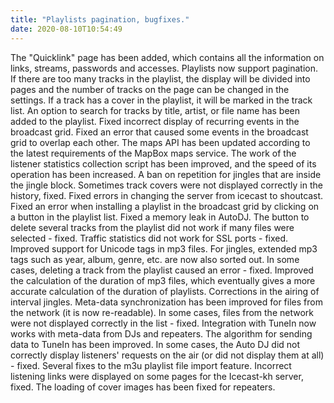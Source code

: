 ```yaml
---
title: "Playlists pagination, bugfixes."
date: 2020-08-10T10:54:49
---
```


The "Quicklink" page has been added, which contains all the information on links, streams, passwords and accesses. Playlists now support pagination. If there are too many tracks in the playlist, the display will be divided into pages and the number of tracks on the page can be changed in the settings. If a track has a cover in the playlist, it will be marked in the track list. An option to search for tracks by title, artist, or file name has been added to the playlist. Fixed incorrect display of recurring events in the broadcast grid. Fixed an error that caused some events in the broadcast grid to overlap each other. The maps API has been updated according to the latest requirements of the MapBox maps service. The work of the listener statistics collection script has been improved, and the speed of its operation has been increased. A ban on repetition for jingles that are inside the jingle block. Sometimes track covers were not displayed correctly in the history, fixed. Fixed errors in changing the server from icecast to shoutcast. Fixed an error when installing a playlist in the broadcast grid by clicking on a button in the playlist list. Fixed a memory leak in AutoDJ. The button to delete several tracks from the playlist did not work if many files were selected - fixed. Traffic statistics did not work for SSL ports - fixed. Improved support for Unicode tags in mp3 files. For jingles, extended mp3 tags such as year, album, genre, etc. are now also sorted out. In some cases, deleting a track from the playlist caused an error - fixed. Improved the calculation of the duration of mp3 files, which eventually gives a more accurate calculation of the duration of playlists. Corrections in the airing of interval jingles. Meta-data synchronization has been improved for files from the network (it is now re-readable). In some cases, files from the network were not displayed correctly in the list - fixed. Integration with TuneIn now works with meta-data from DJs and repeaters. The algorithm for sending data to TuneIn has been improved. In some cases, the Auto DJ did not correctly display listeners' requests on the air (or did not display them at all) - fixed. Several fixes to the m3u playlist file import feature. Incorrect listening links were displayed on some pages for the Icecast-kh server, fixed. The loading of cover images has been fixed for repeaters.

